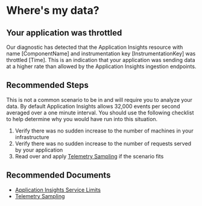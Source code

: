<properties
pageTitle="Where's my data?"
description="Where's my data?"
infoBubbleText="Some suggestions have been found to help solve your missing data issue quicker."
service="microsoft.insights"
resource="components"
authors="debugthings"
ms.author="jamdavi"
displayOrder=""
articleId="diagnostic-missing-ingestion-data-throttled"
diagnosticScenario="ApplicationInsightsMissingDataDiagnostic"
selfHelpType="diagnostics"
supportTopicIds="32602225"
resourceTags=""
productPesIds="15693"
cloudEnvironments="public"
/>

# Where's my data?

## **Your application was throttled**
<!--issueDescription-->
Our diagnostic has detected that the Application Insights resource with name <!--$ComponentName-->[ComponentName]<!--/$ComponentName--> and instrumentation key <!--$InstrumentationKey-->[InstrumentationKey]<!--/$InstrumentationKey--> was throttled <!--$Time-->[Time]<!--/$Time-->. This is an indication that your application was sending data at a higher rate than allowed by the Application Insights ingestion endpoints.
<!--/issueDescription-->

## **Recommended Steps**

This is not a common scenario to be in and will require you to analyze your data. By default Application Insights allows 32,000 events per second averaged over a one minute interval. You should use the following checklist to help determine why you would have run into this situation.

1. Verify there was no sudden increase to the number of machines in your infrastructure
2. Verify there was no sudden increase to the number of requests served by your application
3. Read over and apply [Telemetry Sampling](https://docs.microsoft.com/azure/azure-monitor/app/sampling) if the scenario fits
 

## **Recommended Documents**

* [Application Insights Service Limits](https://docs.microsoft.com/azure/azure-monitor/service-limits#application-insights)<br>
* [Telemetry Sampling](https://docs.microsoft.com/azure/azure-monitor/app/sampling)